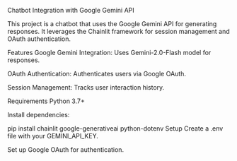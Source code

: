 Chatbot Integration with Google Gemini API

This project is a chatbot that uses the Google Gemini API for generating responses. It leverages the Chainlit framework for session management and OAuth authentication.

Features
Google Gemini Integration: Uses Gemini-2.0-Flash model for responses.

OAuth Authentication: Authenticates users via Google OAuth.

Session Management: Tracks user interaction history.

Requirements
Python 3.7+

Install dependencies:


pip install chainlit google-generativeai python-dotenv
Setup
Create a .env file with your GEMINI_API_KEY.

Set up Google OAuth for authentication.
